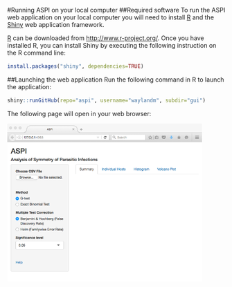 #Running ASPI on your local computer
##Required software
To run the ASPI web application on your local computer you will need to install [R](http://www.r-project.org/) and the [Shiny](http://shiny.rstudio.com/) web application framework. 

[R](http://www.r-project.org/) can be downloaded from http://www.r-project.org/. Once you have installed R, you can install Shiny by executing the following instruction on the R command line:
```r
install.packages("shiny", dependencies=TRUE)
```

##Launching the web application
Run the following command in R to launch the application:
```r
shiny::runGitHub(repo="aspi", username="waylandm", subdir="gui")
```

The following page will open in your web browser:



<img src="https://raw.githubusercontent.com/WaylandM/aspi/master/images/aspi_start.png" width="450" alt="Meristogram GUI before data loaded">
